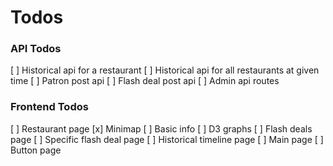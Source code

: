 # Todos
### API Todos
[ ] Historical api for a restaurant
[ ] Historical api for all restaurants at given time
[ ] Patron post api
[ ] Flash deal post api
[ ] Admin api routes

### Frontend Todos
[ ] Restaurant page
  [x] Minimap
  [ ] Basic info
  [ ] D3 graphs
[ ] Flash deals page
[ ] Specific flash deal page
[ ] Historical timeline page
[ ] Main page
[ ] Button page
